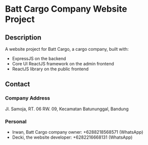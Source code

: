 # Batt Cargo Company Website Project

## Description

A website project for Batt Cargo, a cargo company, built with:

- ExpressJS on the backend
- Core UI ReactJS framework on the admin frontend
- ReactJS library on the public frontend

## Contact

### Company Address

Jl. Samoja, RT. 06 RW. 09, Kecamatan Batununggal, Bandung

### Personal

- Irwan, Batt Cargo company owner: +6288218568571 (WhatsApp)
- Decki, the website developer: +6282216668131 (WhatsApp)